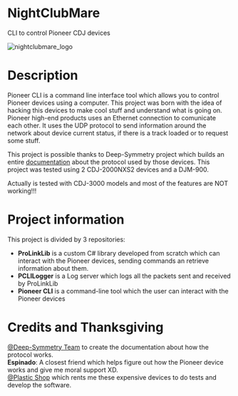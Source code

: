 # NightClubMare
CLI to control Pioneer CDJ devices


![nightclubmare_logo](https://github.com/Davidc96/NightClubMare/assets/4979202/2a582bbe-09f1-4ed5-85e8-bcae9f664892)

# Description
Pioneer CLI is a command line interface tool which allows you to control Pioneer devices using a computer. This project was born with the idea of hacking this devices to make cool stuff and understand what is going on.
Pioneer high-end products uses an Ethernet connection to comunicate each other. It uses the UDP protocol to send information around the network about device current status, if there is a track loaded or to request some stuff.

This project is possible thanks to Deep-Symmetry project which builds an entire [documentation](https://djl-analysis.deepsymmetry.org/djl-analysis/packets.html) about the protocol used by those devices. This project was tested using 2 CDJ-2000NXS2 devices and a DJM-900.

Actually is tested with CDJ-3000 models and most of the features are NOT working!!!

# Project information
This project is divided by 3 repositories:
- **ProLinkLib** is a custom C# library developed from scratch which can interact with the Pioneer devices, sending commands an retrieve information about them.
- **PCLILogger** is a Log server which logs all the packets sent and received by ProLinkLib
- **Pioneer CLI** is a command-line tool which the user can interact with the Pioneer devices

# Credits and Thanksgiving
[@Deep-Symmetry Team](https://github.com/Deep-Symmetry) to create the documentation about how the protocol works.</br>
**Espinado**: A closest friend which helps figure out how the Pioneer device works and give me moral support XD.</br>
[@Plastic Shop](https://plastic.es/) which rents me these expensive devices to do tests and develop the software.</br>
